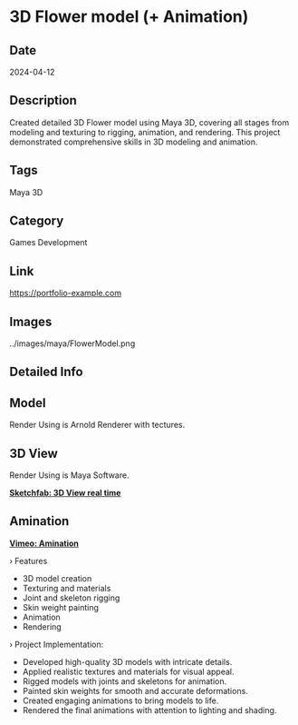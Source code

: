 # 3D Flower model (+ Animation)

## Date
2024-04-12

## Description
Created detailed 3D Flower model using Maya 3D, covering all stages from modeling and texturing to rigging, animation, and rendering. This project demonstrated comprehensive skills in 3D modeling and animation.

## Tags
Maya 3D

## Category
Games Development

## Link
https://portfolio-example.com

## Images
../images/maya/FlowerModel.png

## Detailed Info
## Model

Render Using is Arnold Renderer with tectures.
## 3D View

Render Using is Maya Software.

[**Sketchfab: 3D View real time**](https://sketchfab.com/3d-models/flower-90d1e490182d47f4aa358edfa89da088?utm_medium=embed&utm_campaign=share-popup&utm_content=90d1e490182d47f4aa358edfa89da088)

## Amination

[**Vimeo: Amination**](https://player.vimeo.com/video/987986224?title=0&amp;byline=0&amp;portrait=0&amp;badge=0&amp;autopause=0&amp;player_id=0&amp;app_id=58479)

› Features
* 3D model creation
* Texturing and materials
* Joint and skeleton rigging
* Skin weight painting
* Animation
* Rendering

› Project Implementation:
* Developed high-quality 3D models with intricate details.
* Applied realistic textures and materials for visual appeal.
* Rigged models with joints and skeletons for animation.
* Painted skin weights for smooth and accurate deformations.
* Created engaging animations to bring models to life.
* Rendered the final animations with attention to lighting and shading.